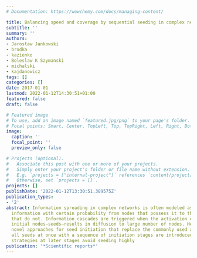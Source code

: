 ```yaml
---
# Documentation: https://wowchemy.com/docs/managing-content/

title: Balancing speed and coverage by sequential seeding in complex networks
subtitle: ''
summary: ''
authors:
- Jarosław Jankowski
- brodka
- kazienko
- Boleslaw K Szymanski
- michalski
- kajdanowicz
tags: []
categories: []
date: 2017-01-01
lastmod: 2022-01-12T14:30:51+01:00
featured: false
draft: false

# Featured image
# To use, add an image named `featured.jpg/png` to your page's folder.
# Focal points: Smart, Center, TopLeft, Top, TopRight, Left, Right, BottomLeft, Bottom, BottomRight.
image:
  caption: ''
  focal_point: ''
  preview_only: false

# Projects (optional).
#   Associate this post with one or more of your projects.
#   Simply enter your project's folder or file name without extension.
#   E.g. `projects = ["internal-project"]` references `content/project/deep-learning/index.md`.
#   Otherwise, set `projects = []`.
projects: []
publishDate: '2022-01-12T13:30:51.389575Z'
publication_types:
- '2'
abstract: Information spreading in complex networks is often modeled as diffusing
  information with certain probability from nodes that possess it to their neighbors
  that do not. Information cascades are triggered when the activation of a set of
  initial nodes–seeds–results in diffusion to large number of nodes. Here, several
  novel approaches for seed initiation that replace the commonly used activation of
  all seeds at once with a sequence of initiation stages are introduced. Sequential
  strategies at later stages avoid seeding highly
publication: '*Scientific reports*'
---
```

